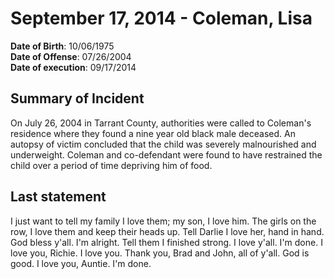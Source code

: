# September 17, 2014 - Coleman, Lisa

**Date of Birth**: 10/06/1975<br/>
**Date of Offense**: 07/26/2004<br/>
**Date of execution**: 09/17/2014<br/>

## Summary of Incident
On July 26, 2004 in Tarrant County, authorities were called to Coleman's residence where they found a nine year old black male deceased. An autopsy of victim concluded that the child was severely malnourished and underweight. Coleman and co-defendant were found to have restrained the child over a period of time depriving him of food.

## Last statement
I just want to tell my family I love them; my son, I love him. The girls on the row, I love them and keep their heads up. Tell Darlie I love her, hand in hand. God bless y'all. I'm alright. Tell them I finished strong. I love y'all. I'm done. I love you, Richie. I love you. Thank you, Brad and John, all of y'all. God is good. I love you, Auntie. I'm done.